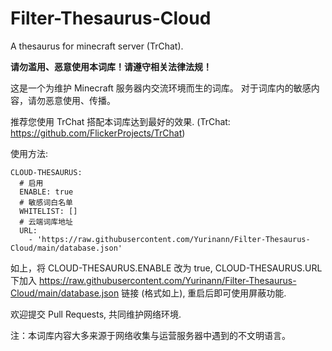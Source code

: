 # Filter-Thesaurus-Cloud

A thesaurus for minecraft server (TrChat).

**请勿滥用、恶意使用本词库！请遵守相关法律法规！**

这是一个为维护 Minecraft 服务器内交流环境而生的词库。
对于词库内的敏感内容，请勿恶意使用、传播。

推荐您使用 TrChat 搭配本词库达到最好的效果.
(TrChat: https://github.com/FlickerProjects/TrChat)

使用方法:
```
CLOUD-THESAURUS:
  # 启用
  ENABLE: true
  # 敏感词白名单
  WHITELIST: []
  # 云端词库地址
  URL:
    - 'https://raw.githubusercontent.com/Yurinann/Filter-Thesaurus-Cloud/main/database.json'
```
如上，将 CLOUD-THESAURUS.ENABLE 改为 true, CLOUD-THESAURUS.URL 下加入 https://raw.githubusercontent.com/Yurinann/Filter-Thesaurus-Cloud/main/database.json 链接 (格式如上), 重启后即可使用屏蔽功能.

欢迎提交 Pull Requests, 共同维护网络环境.

注：本词库内容大多来源于网络收集与运营服务器中遇到的不文明语言。
